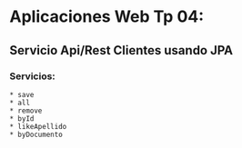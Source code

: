 # Aplicaciones Web Tp 04:

## Servicio Api/Rest Clientes usando JPA
### Servicios:
    * save
    * all
    * remove
    * byId
    * likeApellido
    * byDocumento

